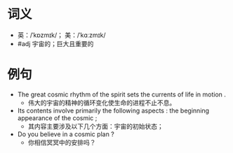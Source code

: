 # 词义
- 英：/ˈkɒzmɪk/； 美：/ˈkɑːzmɪk/
- #adj 宇宙的；巨大且重要的
# 例句
- The great cosmic rhythm of the spirit sets the currents of life in motion .
	- 伟大的宇宙的精神的循环变化使生命的进程不止不息。
- Its contents involve primarily the following aspects : the beginning appearance of the cosmic ;
	- 其内容主要涉及以下几个方面：宇宙的初始状态；
- Do you believe in a cosmic plan ?
	- 你相信冥冥中的安排吗？

